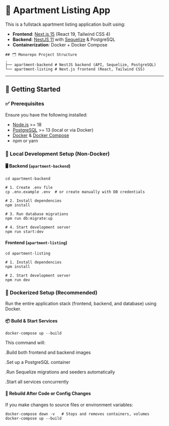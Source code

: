 # 🏢 Apartment Listing App

This is a fullstack apartment listing application built using:

- **Frontend**: [Next.js 15](https://nextjs.org/) (React 19, Tailwind CSS 4)
- **Backend**: [NestJS 11](https://nestjs.com/) with [Sequelize](https://sequelize.org/) & PostgreSQL
- **Containerization**: Docker + Docker Compose

```
## 🗂️ Monorepo Project Structure
.
├── apartment-backend # NestJS backend (API, Sequelize, PostgreSQL)
└── apartment-listing # Next.js frontend (React, Tailwind CSS) 
```
---

## 🚀 Getting Started

### ✅ Prerequisites

Ensure you have the following installed:

- [Node.js](https://nodejs.org/) >= 18
- [PostgreSQL](https://www.postgresql.org/) >= 13 (local or via Docker)
- [Docker](https://www.docker.com/) & [Docker Compose](https://docs.docker.com/compose/)
- npm or yarn

### 🧪 Local Development Setup (Non-Docker)

#### 🖥️ Backend (`apartment-backend`)

```
cd apartment-backend

# 1. Create .env file
cp .env.example .env  # or create manually with DB credentials

# 2. Install dependencies
npm install

# 3. Run database migrations
npm run db:migrate:up

# 4. Start development server
npm run start:dev
```


#### Frontend (`apartment-listing`)
```
cd apartment-listing

# 1. Install dependencies
npm install

# 2. Start development server
npm run dev
```

### 🐳 Dockerized Setup (Recommended)

Run the entire application stack (frontend, backend, and database) using Docker.

#### 📦 Build & Start Services
```
docker-compose up --build
```
This command will:

.Build both frontend and backend images

.Set up a PostgreSQL container

.Run Sequelize migrations and seeders automatically

.Start all services concurrently

#### 🔁 Rebuild After Code or Config Changes
If you make changes to source files or environment variables:
```
docker-compose down -v   # Stops and removes containers, volumes
docker-compose up --build
```
